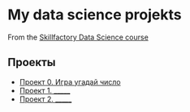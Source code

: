 # My data science projekts
From the [Skillfactory Data Science course](https://skillfactory.ru/data-scientist)

## Проекты

* [Проект 0. Игра угадай число]()
* [Проект 1. _____](_____)
* [Проект 2. _____](_____)
